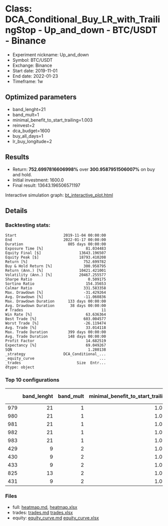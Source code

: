 # Class: DCA_Conditional_Buy_LR_with_TrailingStop - Up_and_down - BTC/USDT - Binance

- Experiment nickname: Up_and_down 
- Symbol: BTC/USDT
- Exchange: Binance
- Start date: 2019-11-01
- End date: 2022-01-23
- Timeframe: 1w

## Optimized parameters

- band_lenght=21
- band_mult=1
- minimal_benefit_to_start_trailing=1.003
- reinvest=2
- dca_budget=1600
- buy_all_days=1
- lr_buy_longitude=2

## Results

- Return: **752.6997816606998%** over **300.9587951506007%** on buy and hold.
- Initial investment: 1600.0
- Final result: 13643.196506571197

Interactive simulation graph: [bt_interactive_plot.html](bt_interactive_plot.html)

## Details 
### Backtesting stats:

```
Start                     2019-11-04 00:00:00
End                       2022-01-17 00:00:00
Duration                    805 days 00:00:00
Exposure Time [%]                   81.034483
Equity Final [$]                 13643.196507
Equity Peak [$]                  18793.410208
Return [%]                         752.699782
Buy & Hold Return [%]              300.958795
Return (Ann.) [%]                10421.421001
Volatility (Ann.) [%]            20467.255577
Sharpe Ratio                         0.509175
Sortino Ratio                       154.35653
Calmar Ratio                       331.583358
Max. Drawdown [%]                  -31.429264
Avg. Drawdown [%]                  -11.060836
Max. Drawdown Duration      133 days 00:00:00
Avg. Drawdown Duration       38 days 00:00:00
# Trades                                   11
Win Rate [%]                        63.636364
Best Trade [%]                     603.004577
Worst Trade [%]                    -26.119474
Avg. Trade [%]                      33.014118
Max. Trade Duration         399 days 00:00:00
Avg. Trade Duration         148 days 00:00:00
Profit Factor                       14.682519
Expectancy [%]                      69.049267
SQN                                  1.280138
_strategy                 DCA_Conditional_...
_equity_curve                             ...
_trades                         Size  Entr...
dtype: object
```

### Top 10 configurations

|     |   band_lenght |   band_mult |   minimal_benefit_to_start_trailing |   reinvest |   dca_budget |   buy_all_days |   lr_buy_longitude |   Return [%] |
|----:|--------------:|------------:|------------------------------------:|-----------:|-------------:|---------------:|-------------------:|-------------:|
| 979 |            21 |           1 |                               1.003 |          2 |         1600 |              1 |                  2 |      752.7   |
| 980 |            21 |           1 |                               1.003 |          2 |         1600 |              1 |                  3 |      683.188 |
| 981 |            21 |           1 |                               1.003 |          2 |         1600 |              1 |                  4 |      640.202 |
| 982 |            21 |           1 |                               1.003 |          2 |         1600 |              1 |                  5 |      629.144 |
| 983 |            21 |           1 |                               1.003 |          2 |         1600 |              1 |                  6 |      611.893 |
| 429 |             9 |           2 |                               1.003 |          2 |         1600 |              1 |                  2 |      607.898 |
| 430 |             9 |           2 |                               1.003 |          2 |         1600 |              1 |                  3 |      597.482 |
| 433 |             9 |           2 |                               1.003 |          2 |         1600 |              1 |                  6 |      583.76  |
| 825 |            13 |           2 |                               1.003 |          2 |          200 |              1 |                  2 |      583.093 |
| 431 |             9 |           2 |                               1.003 |          2 |         1600 |              1 |                  4 |      580.056 |

### Files

- full: [heatmap.md](heatmap_df.md), [heatmap.xlsx](heatmap_df.xlsx) 
- trades: [trades.md](trades.md) [trades.xlsx](trades.xlsx)
- equity: [equity_curve.md](equity_curve.md) [equity_curve.xlsx](equity_curve.xlsx)